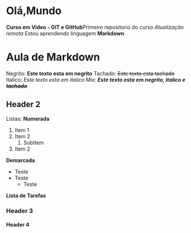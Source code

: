 # Olá,Mundo
 **Curso em Video - GIT e GitHub**Primeiro repositorio do curso
*Atualização remota*
Estou aprendendo linguagem **Markdown**
# Aula de Markdown

Negrito: **Este texto esta em negrito**
Tachado: ~~Este texto esta tachado~~
Italico: *Este texto esta em italico*
Mix: _**Este texto esta em negrito, italico e ~~tachado~~**_
## Header 2
Listas: 
**Numerada**
1. Item 1
2. Item 2
   1. SubItem
2. Item 2

**Demarcada**
* Teste
* Teste
   *   Teste

**Lista de Tarefas**
### Header 3
#### Header 4
